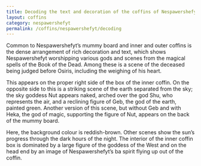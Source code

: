 ```yaml
---
title: Decoding the text and decoration of the coffins of Nespawershefyt
layout: coffins
category: nespawershefyt
permalink: /coffins/nespawershefyt/decoding
---
```


Common to Nespawershefyt’s mummy board and inner and outer coffins is the dense arrangement of rich decoration and text,
which shows Nespawershefyt worshipping various gods and scenes from the magical spells of the Book of the Dead.
Among these is a scene of the deceased being judged before Osiris, including the weighing of his heart.

This appears on the proper right side of the box of the inner coffin. On the opposite side to this is a striking scene
of the earth separated from the sky; the sky goddess Nut appears naked, arched over the god Shu, who represents the air,
and a reclining figure of Geb, the god of the earth, painted green. Another version of this scene, but without Geb and
with Heka, the god of magic, supporting the figure of Nut, appears on the back of the mummy board.

Here, the background colour is reddish-brown. Other scenes show the sun’s progress through the dark hours of the night.
The interior of the inner coffin box is dominated by a large figure of the goddess of the West and on the head end by an
image of Nespawershefyt’s ba spirit flying up out of the coffin.